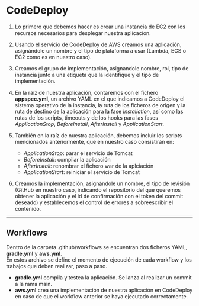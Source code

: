 # CodeDeploy

  1. Lo primero que debemos hacer es crear una instancia de EC2 con los recursos necesarios para desplegar nuestra aplicación.
     
  3. Usando el servicio de CodeDeploy de AWS creamos una aplicación, asignándole un nombre y el tipo de plataforma a usar (Lambda, ECS o EC2 como es en nuestro caso).
     
  4. Creamos el grupo de implementación, asignandole nombre, rol, tipo de instancia junto a una etiqueta que la identifique y el tipo de implementación.
     
  5. En la raíz de nuestra aplicación, contaremos con el fichero **appspec.yml**, un archivo YAML en el que indicamos a CodeDeploy el sistema operativo de la instancia, la ruta de los ficheros de origen y la ruta de destino de la aplicación para la fase *Installation*, así como las rutas de los scripts, timeouts y de los hooks para las fases *ApplicationStop*, *BeforeInstall*, *AfterInstall* y *ApplicationStart*.
    
  6. También en la raíz de nuestra aplicación, debemos incluir los scripts mencionados anteriormente, que en nuestro caso consistirán en:
     - *ApplicationStop*: parar el servicio de Tomcat
     - *BeforeInstall*: compilar la aplicación
     - *AfterInstall*: renombrar el fichero war de la aplciación
     - *ApplicationStart*: reiniciar el servicio de Tomcat
       
  7. Creamos la implementación, asignándole un nombre, el tipo de revisión (GitHub en nuestro caso, indicando el repositorio del que queremos obtener la aplicación y el id de confirmación con el token del commit deseado) y establecemos el control de errores a sobreescribir el contenido.

---
## Workflows

Dentro de la carpeta .github/workflows se encuentran dos ficheros YAML, **gradle.yml** y **aws.yml**.<br/>
En estos archivo se define el momento de ejecución de cada workflow y los trabajos que deben realizar, paso a paso.
<br/>

- **gradle.yml** compila y testea la aplicación. Se lanza al realizar un commit a la rama main.<br/>
- **aws.yml** crea una implementación de nuestra aplicación en CodeDeploy en caso de que el workflow anterior se haya ejecutado correctamente.
